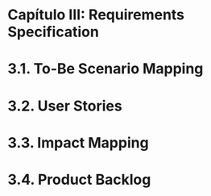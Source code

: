 # Capítulo III: Requirements Specification

# 3.1. To-Be Scenario Mapping

# 3.2. User Stories

# 3.3. Impact Mapping

# 3.4. Product Backlog